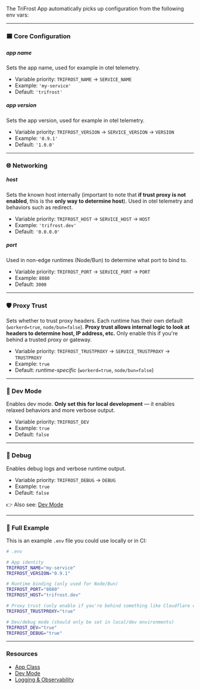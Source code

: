 The TriFrost App automatically picks up configuration from the following env vars:

---

### 🟦 Core Configuration

##### app name
Sets the app name, used for example in otel telemetry.

- Variable priority: `TRIFROST_NAME` → `SERVICE_NAME`
- Example: `'my-service'`
- Default: `'trifrost'`

##### app version
Sets the app version, used for example in otel telemetry.

- Variable priority: `TRIFROST_VERSION` → `SERVICE_VERSION` → `VERSION`
- Example: `'0.9.1'`
- Default: `'1.0.0'`

---

### 🌐 Networking

##### host
Sets the known host internally (important to note that **if trust proxy is not enabled**, this is the **only way to determine host**). Used in otel telemetry and behaviors such as redirect.

- Variable priority: `TRIFROST_HOST` → `SERVICE_HOST` → `HOST`
- Example: `'trifrost.dev'`
- Default: `'0.0.0.0'`

##### port
Used in non-edge runtimes (Node/Bun) to determine what port to bind to.

- Variable priority: `TRIFROST_PORT` → `SERVICE_PORT` → `PORT`
- Example: `8080`
- Default: `3000`

---

### 🛡 Proxy Trust

Sets whether to trust proxy headers. Each runtime has their own default (`workerd=true`, `node/bun=false`).
**Proxy trust allows internal logic to look at headers to determine host, IP address, etc.**
Only enable this if you're behind a trusted proxy or gateway.

- Variable priority: `TRIFROST_TRUSTPROXY` → `SERVICE_TRUSTPROXY` → `TRUSTPROXY`
- Example: `true`
- Default: *runtime-specific* (`workerd=true`, `node/bun=false`)

---

### 🧪 Dev Mode

Enables dev mode.
**Only set this for local development** — it enables relaxed behaviors and more verbose output.

- Variable priority: `TRIFROST_DEV`
- Example: `true`
- Default: `false`

---

### 🐛 Debug

Enables debug logs and verbose runtime output.

- Variable priority: `TRIFROST_DEBUG` → `DEBUG`
- Example: `true`
- Default: `false`

👉 Also see: [Dev Mode](/docs/utils-devmode)

---

### 📄 Full Example

This is an example `.env` file you could use locally or in CI:

```bash
# .env

# App identity
TRIFROST_NAME="my-service"
TRIFROST_VERSION="0.9.1"

# Runtime binding (only used for Node/Bun)
TRIFROST_PORT="8080"
TRIFROST_HOST="trifrost.dev"

# Proxy trust (only enable if you're behind something like Cloudflare or a trusted load balancer)
TRIFROST_TRUSTPROXY="true"

# Dev/debug mode (should only be set in local/dev environments)
TRIFROST_DEV="true"
TRIFROST_DEBUG="true"
```

---

### Resources
- [App Class](/docs/app-class)
- [Dev Mode](/docs/utils-devmode)
- [Logging & Observability](/docs/logging-observability)
